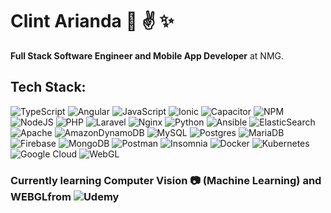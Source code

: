 # Clint Arianda 👋 :v: :sparkles:

**Full Stack Software Engineer and Mobile App Developer** at NMG.

## Tech Stack:
![TypeScript](https://img.shields.io/badge/TypeScript-3178C6.svg?style=for-the-badge&logo=TypeScript&logoColor=white) ![Angular](https://img.shields.io/badge/Angular-ff0000.svg?style=for-the-badge&logo=Angular&logoColor=white) ![JavaScript](https://img.shields.io/badge/javascript-%23323330.svg?style=for-the-badge&logo=javascript&logoColor=%23F7DF1E) ![Ionic](https://img.shields.io/badge/ionic-0066FF.svg?style=for-the-badge&logo=ionic&logoColor=white) ![Capacitor](https://img.shields.io/badge/capacitor-0099FF.svg?style=for-the-badge&logo=capacitor&logoColor=white) ![NPM](https://img.shields.io/badge/NPM-%23000000.svg?style=for-the-badge&logo=npm&logoColor=white) ![NodeJS](https://img.shields.io/badge/node.js-6DA55F?style=for-the-badge&logo=node.js&logoColor=white) ![PHP](https://img.shields.io/badge/PHP-8892bf.svg?style=for-the-badge&logo=PHP&logoColor=white) ![Laravel](https://img.shields.io/badge/Laravel-F05340.svg?style=for-the-badge&logo=Laravel&logoColor=white) ![Nginx](https://img.shields.io/badge/nginx-%23009639.svg?style=for-the-badge&logo=nginx&logoColor=white) ![Python](https://img.shields.io/badge/python-3670A0?style=for-the-badge&logo=python&logoColor=ffdd54) ![Ansible](https://img.shields.io/badge/ansible-%231A1918.svg?style=for-the-badge&logo=ansible&logoColor=white) ![ElasticSearch](https://img.shields.io/badge/-ElasticSearch-005571?style=for-the-badge&logo=elasticsearch) ![Apache](https://img.shields.io/badge/apache-%23D42029.svg?style=for-the-badge&logo=apache&logoColor=white) ![AmazonDynamoDB](https://img.shields.io/badge/Amazon%20DynamoDB-4053D6?style=for-the-badge&logo=Amazon%20DynamoDB&logoColor=white) ![MySQL](https://img.shields.io/badge/mysql-%2300f.svg?style=for-the-badge&logo=mysql&logoColor=white) ![Postgres](https://img.shields.io/badge/postgres-%23316192.svg?style=for-the-badge&logo=postgresql&logoColor=white) ![MariaDB](https://img.shields.io/badge/MariaDB-003545?style=for-the-badge&logo=mariadb&logoColor=white) ![Firebase](https://img.shields.io/badge/firebase-yellow.svg?style=for-the-badge&logo=firebase&logoColor=white) ![MongoDB](https://img.shields.io/badge/mongodb-green.svg?style=for-the-badge&logo=mongodb&logoColor=white) ![Postman](https://img.shields.io/badge/Postman-FF6C37?style=for-the-badge&logo=postman&logoColor=white) ![Insomnia](https://img.shields.io/badge/insomnia-7D3C98.svg?style=for-the-badge&logo=insomnia&logoColor=white) ![Docker](https://img.shields.io/badge/docker-%230db7ed.svg?style=for-the-badge&logo=docker&logoColor=white) ![Kubernetes](https://img.shields.io/badge/kubernetes-85C1E9.svg?style=for-the-badge&logo=kubernetes&logoColor=white) ![Google Cloud](https://img.shields.io/badge/Google%20Cloud-%234285F4.svg?style=for-the-badge&logo=google-cloud&logoColor=white) ![WebGL](https://img.shields.io/badge/webgl-ce2029.svg?style=for-the-badge&logo=webgl&logoColor=white)

### Currently learning Computer Vision :camera: (Machine Learning) and WEBGLfrom ![Udemy](https://img.shields.io/badge/udemy-purple.svg?style=for-the-badge&logo=udemy&logoColor=white&style=flat-square)

<!--
**qlint/qlint** is a ✨ _special_ ✨ repository because its `README.md` (this file) appears on your GitHub profile.

Here are some ideas to get you started:

- 🔭 I’m currently working on ...
- 🌱 I’m currently learning ...
- 👯 I’m looking to collaborate on ...
- 🤔 I’m looking for help with ...
- 💬 Ask me about ...
- 📫 How to reach me: ...
- 😄 Pronouns: ...
- ⚡ Fun fact: ...
-->

